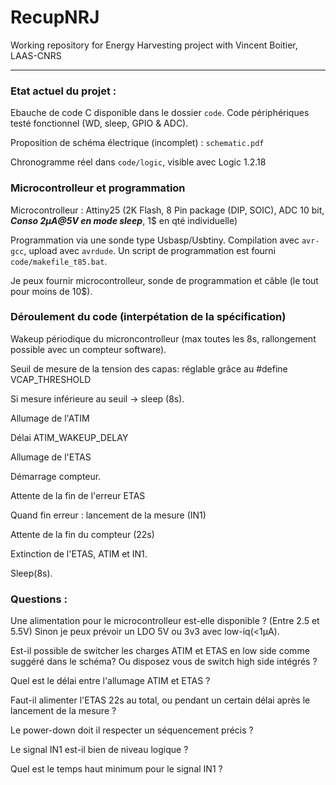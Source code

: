 # RecupNRJ

Working repository for Energy Harvesting project with Vincent Boitier, LAAS-CNRS

--- 

### Etat actuel du projet :

Ebauche de code C disponible dans le dossier `code`. Code périphériques testé fonctionnel (WD, sleep, GPIO & ADC).

Proposition de schéma électrique (incomplet) : `schematic.pdf`

Chronogramme réel dans `code/logic`, visible avec Logic 1.2.18


### Microcontrolleur et programmation

Microcontrolleur : Attiny25 (2K Flash, 8 Pin package (DIP, SOIC), ADC 10 bit, ***Conso 2µA@5V en mode sleep***, 1$ en qté individuelle)

Programmation via une sonde type Usbasp/Usbtiny. Compilation avec `avr-gcc`, upload avec `avrdude`. Un script de programmation est fourni `code/makefile_t85.bat`.

Je peux fournir microcontrolleur, sonde de programmation et câble (le tout pour moins de 10$).

### Déroulement du code (interpétation de la spécification)

Wakeup périodique du microncontrolleur (max toutes les 8s, rallongement possible avec un compteur software).

Seuil de mesure de la tension des capas: réglable grâce au #define VCAP_THRESHOLD

Si mesure inférieure au seuil -> sleep (8s).

Allumage de l'ATIM

Délai ATIM_WAKEUP_DELAY

Allumage de l'ETAS

Démarrage compteur.

Attente de la fin de l'erreur ETAS

Quand fin erreur : lancement de la mesure (IN1)

Attente de la fin du compteur (22s)

Extinction de l'ETAS, ATIM et IN1.

Sleep(8s).


### Questions : 

Une alimentation pour le microcontrolleur est-elle disponible ? (Entre 2.5 et 5.5V) Sinon je peux prévoir un LDO 5V ou 3v3 avec low-iq(<1µA).  

Est-il possible de switcher les charges ATIM et ETAS en low side comme suggéré dans le schéma? Ou disposez vous de switch high side intégrés ?

Quel est le délai entre l'allumage ATIM et ETAS ?

Faut-il alimenter l'ETAS 22s au total, ou pendant un certain délai après le lancement de la mesure ?

Le power-down doit il respecter un séquencement précis ?

Le signal IN1 est-il bien de niveau logique ?

Quel est le temps haut minimum pour le signal IN1 ?

